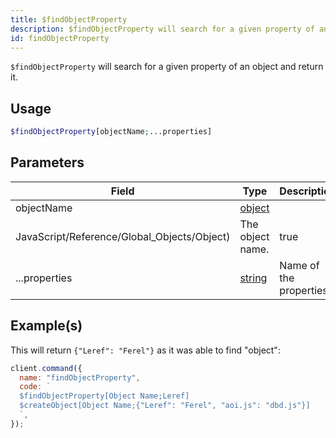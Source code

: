 ```yaml
---
title: $findObjectProperty
description: $findObjectProperty will search for a given property of an object and return it.
id: findObjectProperty
---
```


`$findObjectProperty` will search for a given property of an object and return it.

## Usage

```php
$findObjectProperty[objectName;...properties]
```

## Parameters

| Field                                       | Type                                                                                              | Description             | Required |
| ------------------------------------------- | ------------------------------------------------------------------------------------------------- | ----------------------- | :------: |
| objectName                                  | [object](https://developer.mozilla.org/en-US/docs/Web/JavaScript/Reference/Global_Objects/Object) |
| JavaScript/Reference/Global_Objects/Object) | The object name.                                                                                  | true                    |
| ...properties                               | [string](https://developer.mozilla.org/en-US/docs/Web/JavaScript/Reference/Global_Objects/String) | Name of the properties. |   true   |

## Example(s)

This will return `{"Leref": "Ferel"}` as it was able to find "object":

```javascript
client.command({
  name: "findObjectProperty",
  code: `
  $findObjectProperty[Object Name;Leref]
  $createObject[Object Name;{"Leref": "Ferel", "aoi.js": "dbd.js"}]
  `,
});
```
